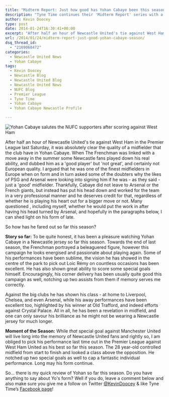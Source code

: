 ```yaml
---
title: "Midterm Report: Just how good has Yohan Cabaye been this season?"
description: "Tyne Time continues their 'Midterm Report' series with a look at the recent performances of the much talked about Newcastle United midfielder, Yohan Cabaye."
author: Kevin Doocey
type: post
date: 2014-01-24T16:30:41+00:00
excerpt: "After half an hour of Newcastle United's tie against West Ham in the Premier League last Saturday, it was absolutely clear the quality of a midfielder that the club have in Yohan Cabaye"
url: /2014/01/24/midterm-report-just-good-yohan-cabaye-season/
dsq_thread_id:
  - "2169068472"
categories:
  - Newcastle United News
  - Yohan Cabaye
tags:
  - Kevin Doocey
  - Newcastle Blog
  - Newcastle United Blog
  - Newcastle United News
  - NUFC Blog
  - Premier League
  - Tyne Time
  - Yohan Cabaye
  - Yohan Cabaye Newcastle Profile

---
```

![Yohan Cabaye salutes the NUFC supporters after scoring against West Ham](http://www.tynetime.com/wp-content/uploads/2014/01/Yohan-Cabaye-Newcastle-United-West-Ham.jpg "Cabaye - Has enjoyed a very productive season in a Newcastle jersey so far")

After half an hour of Newcastle United's tie against West Ham in the Premier League last Saturday, it was absolutely clear the quality of a midfielder that the club have in Yohan Cabaye. When The Frenchman was linked with a move away in the summer some Newcastle fans played down his real ability, and dubbed him as a 'good player' but 'not great', and certainly not European quality. I argued that he was one of the finest midfielders in Europe when on form and in turn asked some of the doubters why the likes of PSG and Arsenal were looking into signing him if he was - as they said - just a 'good' midfielder. Thankfully, Cabaye did not leave to Arsenal or the French giants, but instead has put his head down and worked for the team in a very professional manner and he deserves credit for that, regardless of whether he is playing his heart out for a bigger move or not. Many questioned , including myself, whether he would put the work in after having his head turned by Arsenal, and hopefully in the paragraphs below, I can shed light on his form of late.

So how has he fared out so far this season?

**Story so far:** To be quite honest, it has been a pleasure watching Yohan Cabaye in a Newcastle jersey so far this season. Towards the end of last season, the Frenchman portrayed a beleaguered figure, however this campaign he looks energised and passionate about playing again. Some of his performances have been sublime, the vision he has showed in the centre of the park to pick out Loic Rémy on countless occasions has been excellent. He has also shown great ability to score some special goals himself. Encouragingly, his corner delivery has been usually quite good this campaign as well, notching up two assists from them if memory serves me correctly.

Against the big clubs he has shown his class - at home to Liverpool, Chelsea, and even Arsenal, while his away performances have been excellent too, highlighted by his winner at Old Trafford, and indeed efforts against Crystal Palace. All in all, he has been a revelation in midfield, and one can only savour his brilliance as he might not be wearing a Newcastle jersey for much longer.

**Moment of the Season:** While _that_ special goal against Manchester United will live long into the memory of Newcastle United fans and rightly so, I am obliged to pick his performance last time out in the Premier League against West Ham United as his best so far this season. The 28 year-old controlled midfield from start to finish and looked a class above the opposition. He notched up two special goals as well to cap a fantastic individual performance. Long may his form continue.

So… there is my quick review of Yohan so far this season. Do you have anything to say about Yo's form? Well if you do, leave a comment below and also make sure you give me a follow on Twitter [@KevinDoocey](https://twitter.com/kevindoocey "Kevin Doocey Twitter") & like Tyne Time’s [Facebook page](http://www.facebook.com/tynetime "Tyne Time Facebook Page")!
